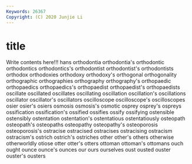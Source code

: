 ```yaml
---
Keywords: 26367
Copyright: (C) 2020 Junjie Li
---
```


# title

Write contents here!!!
hans 
orthodontia 
orthodontia's 
orthodontic 
orthodontics 
orthodontics's 
orthodontist 
orthodontist's
orthodontists 
orthodox 
orthodoxies 
orthodoxy 
orthodoxy's 
orthogonal 
orthogonality 
orthographic 
orthographies 
orthography
orthography's 
orthopaedic 
orthopaedics 
orthopaedics's 
orthopaedist 
orthopaedist's 
orthopaedists 
oscillate 
oscillated 
oscillates
oscillating 
oscillation 
oscillation's 
oscillations 
oscillator 
oscillator's 
oscillators 
oscilloscope 
oscilloscope's 
oscilloscopes
osier 
osier's 
osiers 
osmosis 
osmosis's 
osmotic 
osprey 
osprey's 
ospreys 
ossification
ossification's 
ossified 
ossifies 
ossify 
ossifying 
ostensible 
ostensibly 
ostentation 
ostentation's 
ostentatious
ostentatiously 
osteopath 
osteopath's 
osteopaths 
osteopathy 
osteopathy's 
osteoporosis 
osteoporosis's 
ostracise 
ostracised
ostracises 
ostracising 
ostracism 
ostracism's 
ostrich 
ostrich's 
ostriches 
other 
other's 
others
otherwise 
otherworldly 
otiose 
otter 
otter's 
otters 
ottoman 
ottoman's 
ottomans 
ouch
ought 
ounce 
ounce's 
ounces 
our 
ours 
ourselves 
oust 
ousted 
ouster
ouster's 
ousters 
